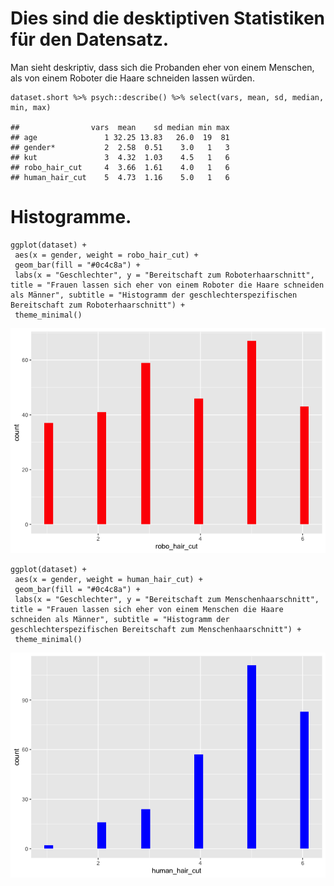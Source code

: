 Dies sind die desktiptiven Statistiken für den Datensatz.
=========================================================

Man sieht deskriptiv, dass sich die Probanden eher von einem Menschen,
als von einem Roboter die Haare schneiden lassen würden.

    dataset.short %>% psych::describe() %>% select(vars, mean, sd, median, min, max) 

    ##                vars  mean    sd median min max
    ## age               1 32.25 13.83   26.0  19  81
    ## gender*           2  2.58  0.51    3.0   1   3
    ## kut               3  4.32  1.03    4.5   1   6
    ## robo_hair_cut     4  3.66  1.61    4.0   1   6
    ## human_hair_cut    5  4.73  1.16    5.0   1   6

Histogramme.
============

    ggplot(dataset) +
     aes(x = gender, weight = robo_hair_cut) +
     geom_bar(fill = "#0c4c8a") +
     labs(x = "Geschlechter", y = "Bereitschaft zum Roboterhaarschnitt", title = "Frauen lassen sich eher von einem Roboter die Haare schneiden als Männer", subtitle = "Histogramm der geschlechterspezifischen Bereitschaft zum Roboterhaarschnitt") +
     theme_minimal()

![](DS_Dahmen_Formanns_Wolters_files/figure-markdown_strict/unnamed-chunk-2-1.png)

    ggplot(dataset) +
     aes(x = gender, weight = human_hair_cut) +
     geom_bar(fill = "#0c4c8a") +
     labs(x = "Geschlechter", y = "Bereitschaft zum Menschenhaarschnitt", title = "Frauen lassen sich eher von einem Menschen die Haare schneiden als Männer", subtitle = "Histogramm der geschlechterspezifischen Bereitschaft zum Menschenhaarschnitt") +
     theme_minimal()

![](DS_Dahmen_Formanns_Wolters_files/figure-markdown_strict/unnamed-chunk-2-2.png)
